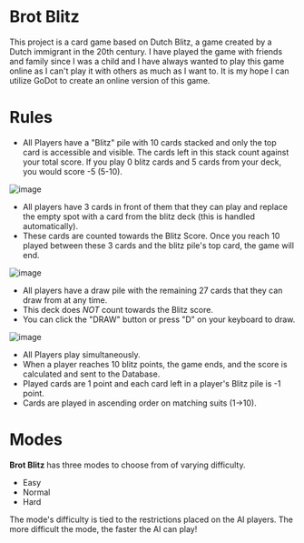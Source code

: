 # Brot Blitz
This project is a card game based on Dutch Blitz, a game created by a Dutch immigrant in the 20th century. I have played the game with friends and family since I was a child and I have
always wanted to play this game online as I can't play it with others as much as I want to. It is my hope I can utilize GoDot
to create an online version of this game. 

# Rules

- All Players have a "Blitz" pile with 10 cards stacked and only the top card is accessible and visible. The cards left in this stack count against your total score. If you play 0 blitz cards and 5 cards from your deck, you would score -5 (5-10).

![image](https://github.com/user-attachments/assets/67ffb091-18b3-48f6-af38-0c268098e848)

- All players have 3 cards in front of them that they can play and replace the empty spot with a card from the blitz deck (this is handled automatically).
- These cards are counted towards the Blitz Score. Once you reach 10 played between these 3 cards and the blitz pile's top card, the game will end.

![image](https://github.com/user-attachments/assets/35a19d40-91b4-4bab-bd47-8621adfd9737)

- All players have a draw pile with the remaining 27 cards that they can draw from at any time.
- This deck does *NOT* count towards the Blitz score.
- You can click the "DRAW" button or press "D" on your keyboard to draw.

![image](https://github.com/user-attachments/assets/1161bc98-1a03-49c2-9489-5fb38863bd13)


- All Players play simultaneously.
- When a player reaches 10 blitz points, the game ends, and the score is calculated and sent to the Database.
- Played cards are 1 point and each card left in a player's Blitz pile is -1 point.
- Cards are played in ascending order on matching suits (1->10).

# Modes

**Brot Blitz** has three modes to choose from of varying difficulty.
- Easy
- Normal
- Hard

The mode's difficulty is tied to the restrictions placed on the AI players. The more difficult the mode, the faster the AI can play!

